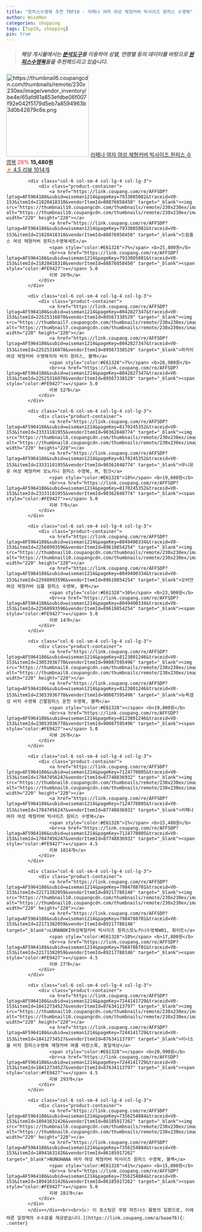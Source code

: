 ```yaml
---
title: "원피스수영복 추천 TOP10 - 라페나 여자 여성 체형커버 빅사이즈 원피스 수영복"
author: WiseMan
categories: shopping
tags: [Top10, shopping]
pin: true
---
```


> ##### 해당 게시물에서는 [**분석도구**](https://itemscout.io/)를 이용하여 **성별**, **연령별** 등의 데이터를 바탕으로 [**원피스수영복**](https://link.coupang.com/a/baae76)들을 추천해드리고 있습니다.
<div class="container"><div class="row">
            <div class="col-6 col-sm-4 col-lg-4 col-lg-3">
                <div class="product-container">
                    <a href="https://link.coupang.com/re/AFFSDP?lptag=AF5964186&subid=wiseman1214&pageKey=7124770805&traceid=V0-153&itemId=17847456247&vendorItemId=87748836932" target="_blank"><img src="https://thumbnail6.coupangcdn.com/thumbnails/remote/230x230ex/image/vendor_inventory/be4e/65afd61a853efdbe06f007f92e042f5179d5eb7a8594963b3d0b42879c6e.png" alt="https://thumbnail6.coupangcdn.com/thumbnails/remote/230x230ex/image/vendor_inventory/be4e/65afd61a853efdbe06f007f92e042f5179d5eb7a8594963b3d0b42879c6e.png" width="220" height="220"></a>
                    <a href="https://link.coupang.com/re/AFFSDP?lptag=AF5964186&subid=wiseman1214&pageKey=7124770805&traceid=V0-153&itemId=17847456247&vendorItemId=87748836932" target="_blank">라페나 여자 여성 체형커버 빅사이즈 원피스 수영복</a>
                    <span style="color:#E61328">26%</span> <b>15,480원</b>
                    <br><a href="https://link.coupang.com/re/AFFSDP?lptag=AF5964186&subid=wiseman1214&pageKey=7124770805&traceid=V0-153&itemId=17847456247&vendorItemId=87748836932" target="_blank"><span style="color:#FE9427">★</span> 4.5
                    리뷰 1014개</a>
                </div>
            </div>
            
            <div class="col-6 col-sm-4 col-lg-4 col-lg-3">
                <div class="product-container">
                    <a href="https://link.coupang.com/re/AFFSDP?lptag=AF5964186&subid=wiseman1214&pageKey=7933085081&traceid=V0-153&itemId=21828418310&vendorItemId=88876858450" target="_blank"><img src="https://thumbnail10.coupangcdn.com/thumbnails/remote/230x230ex/image/vendor_inventory/201f/e842a39480ab48c9a326e5bc7f5bbccdf577478841f1e80263a1cc7dfaab.jpg" alt="https://thumbnail10.coupangcdn.com/thumbnails/remote/230x230ex/image/vendor_inventory/201f/e842a39480ab48c9a326e5bc7f5bbccdf577478841f1e80263a1cc7dfaab.jpg" width="220" height="220"></a>
                    <a href="https://link.coupang.com/re/AFFSDP?lptag=AF5964186&subid=wiseman1214&pageKey=7933085081&traceid=V0-153&itemId=21828418310&vendorItemId=88876858450" target="_blank">드림홈스 여성 체형커버 원피스수영복세트</a>
                    <span style="color:#E61328">7%</span> <b>25,800원</b>
                    <br><a href="https://link.coupang.com/re/AFFSDP?lptag=AF5964186&subid=wiseman1214&pageKey=7933085081&traceid=V0-153&itemId=21828418310&vendorItemId=88876858450" target="_blank"><span style="color:#FE9427">★</span> 5.0
                    리뷰 20개</a>
                </div>
            </div>
            
            <div class="col-6 col-sm-4 col-lg-4 col-lg-3">
                <div class="product-container">
                    <a href="https://link.coupang.com/re/AFFSDP?lptag=AF5964186&subid=wiseman1214&pageKey=8042827347&traceid=V0-153&itemId=22525316070&vendorItemId=89567338529" target="_blank"><img src="https://thumbnail7.coupangcdn.com/thumbnails/remote/230x230ex/image/vendor_inventory/8f5e/b75f11d396caa451eaa1702c28d81a70ff4a87c6de68906e0fbe11276f03.jpg" alt="https://thumbnail7.coupangcdn.com/thumbnails/remote/230x230ex/image/vendor_inventory/8f5e/b75f11d396caa451eaa1702c28d81a70ff4a87c6de68906e0fbe11276f03.jpg" width="220" height="220"></a>
                    <a href="https://link.coupang.com/re/AFFSDP?lptag=AF5964186&subid=wiseman1214&pageKey=8042827347&traceid=V0-153&itemId=22525316070&vendorItemId=89567338529" target="_blank">파카이 여성 체형커버 수영복치마 비치 원피스, 블랙</a>
                    <span style="color:#E61328">7%</span> <b>26,900원</b>
                    <br><a href="https://link.coupang.com/re/AFFSDP?lptag=AF5964186&subid=wiseman1214&pageKey=8042827347&traceid=V0-153&itemId=22525316070&vendorItemId=89567338529" target="_blank"><span style="color:#FE9427">★</span> 5.0
                    리뷰 52개</a>
                </div>
            </div>
            
            <div class="col-6 col-sm-4 col-lg-4 col-lg-3">
                <div class="product-container">
                    <a href="https://link.coupang.com/re/AFFSDP?lptag=AF5964186&subid=wiseman1214&pageKey=8170245352&traceid=V0-153&itemId=23331181955&vendorItemId=90362848774" target="_blank"><img src="https://thumbnail8.coupangcdn.com/thumbnails/remote/230x230ex/image/vendor_inventory/b630/73499fcd489eed1f61c2e6e7a740685a97fcbb0fd52df1ac83f55060ec36.png" alt="https://thumbnail8.coupangcdn.com/thumbnails/remote/230x230ex/image/vendor_inventory/b630/73499fcd489eed1f61c2e6e7a740685a97fcbb0fd52df1ac83f55060ec36.png" width="220" height="220"></a>
                    <a href="https://link.coupang.com/re/AFFSDP?lptag=AF5964186&subid=wiseman1214&pageKey=8170245352&traceid=V0-153&itemId=23331181955&vendorItemId=90362848774" target="_blank">무니유유 여성 체형커버 모노키니 원피스 수영복, M, 핑크</a>
                    <span style="color:#E61328">18%</span> <b>19,600원</b>
                    <br><a href="https://link.coupang.com/re/AFFSDP?lptag=AF5964186&subid=wiseman1214&pageKey=8170245352&traceid=V0-153&itemId=23331181955&vendorItemId=90362848774" target="_blank"><span style="color:#FE9427">★</span> 5.0
                    리뷰 7개</a>
                </div>
            </div>
            
            <div class="col-6 col-sm-4 col-lg-4 col-lg-3">
                <div class="product-container">
                    <a href="https://link.coupang.com/re/AFFSDP?lptag=AF5964186&subid=wiseman1214&pageKey=8049400334&traceid=V0-153&itemId=22568993596&vendorItemId=89610854254" target="_blank"><img src="https://thumbnail10.coupangcdn.com/thumbnails/remote/230x230ex/image/vendor_inventory/e9d6/2e941863454cf264c133291182c0273192b698cdc51df8e176b39ba46d43.jpg" alt="https://thumbnail10.coupangcdn.com/thumbnails/remote/230x230ex/image/vendor_inventory/e9d6/2e941863454cf264c133291182c0273192b698cdc51df8e176b39ba46d43.jpg" width="220" height="220"></a>
                    <a href="https://link.coupang.com/re/AFFSDP?lptag=AF5964186&subid=wiseman1214&pageKey=8049400334&traceid=V0-153&itemId=22568993596&vendorItemId=89610854254" target="_blank">오비안 여성 체형커버 심플 원피스 수영복, 블랙</a>
                    <span style="color:#E61328">36%</span> <b>23,900원</b>
                    <br><a href="https://link.coupang.com/re/AFFSDP?lptag=AF5964186&subid=wiseman1214&pageKey=8049400334&traceid=V0-153&itemId=22568993596&vendorItemId=89610854254" target="_blank"><span style="color:#FE9427">★</span> 5.0
                    리뷰 14개</a>
                </div>
            </div>
            
            <div class="col-6 col-sm-4 col-lg-4 col-lg-3">
                <div class="product-container">
                    <a href="https://link.coupang.com/re/AFFSDP?lptag=AF5964186&subid=wiseman1214&pageKey=8123801246&traceid=V0-153&itemId=23053936770&vendorItemId=90087595496" target="_blank"><img src="https://thumbnail8.coupangcdn.com/thumbnails/remote/230x230ex/image/vendor_inventory/9bd9/b1d29c2940eccf9e22c325ecde12406607ac2a401c1a21a032bbc9a8dad7.jpg" alt="https://thumbnail8.coupangcdn.com/thumbnails/remote/230x230ex/image/vendor_inventory/9bd9/b1d29c2940eccf9e22c325ecde12406607ac2a401c1a21a032bbc9a8dad7.jpg" width="220" height="220"></a>
                    <a href="https://link.coupang.com/re/AFFSDP?lptag=AF5964186&subid=wiseman1214&pageKey=8123801246&traceid=V0-153&itemId=23053936770&vendorItemId=90087595496" target="_blank">뉴욕갬성 비치 수영복 긴팔원피스 온천 수영복, 블랙</a>
                    <span style="color:#E61328"></span> <b>19,800원</b>
                    <br><a href="https://link.coupang.com/re/AFFSDP?lptag=AF5964186&subid=wiseman1214&pageKey=8123801246&traceid=V0-153&itemId=23053936770&vendorItemId=90087595496" target="_blank"><span style="color:#FE9427">★</span> 5.0
                    리뷰 26개</a>
                </div>
            </div>
            
            <div class="col-6 col-sm-4 col-lg-4 col-lg-3">
                <div class="product-container">
                    <a href="https://link.coupang.com/re/AFFSDP?lptag=AF5964186&subid=wiseman1214&pageKey=7124770805&traceid=V0-153&itemId=17847456247&vendorItemId=87748836932" target="_blank"><img src="https://thumbnail6.coupangcdn.com/thumbnails/remote/230x230ex/image/vendor_inventory/be4e/65afd61a853efdbe06f007f92e042f5179d5eb7a8594963b3d0b42879c6e.png" alt="https://thumbnail6.coupangcdn.com/thumbnails/remote/230x230ex/image/vendor_inventory/be4e/65afd61a853efdbe06f007f92e042f5179d5eb7a8594963b3d0b42879c6e.png" width="220" height="220"></a>
                    <a href="https://link.coupang.com/re/AFFSDP?lptag=AF5964186&subid=wiseman1214&pageKey=7124770805&traceid=V0-153&itemId=17847456247&vendorItemId=87748836932" target="_blank">라페나 여자 여성 체형커버 빅사이즈 원피스 수영복</a>
                    <span style="color:#E61328">1%</span> <b>15,480원</b>
                    <br><a href="https://link.coupang.com/re/AFFSDP?lptag=AF5964186&subid=wiseman1214&pageKey=7124770805&traceid=V0-153&itemId=17847456247&vendorItemId=87748836932" target="_blank"><span style="color:#FE9427">★</span> 4.5
                    리뷰 1014개</a>
                </div>
            </div>
            
            <div class="col-6 col-sm-4 col-lg-4 col-lg-3">
                <div class="product-container">
                    <a href="https://link.coupang.com/re/AFFSDP?lptag=AF5964186&subid=wiseman1214&pageKey=7984788701&traceid=V0-153&itemId=22171382059&vendorItemId=89217788146" target="_blank"><img src="https://thumbnail10.coupangcdn.com/thumbnails/remote/230x230ex/image/vendor_inventory/e73a/590b5928ac71610116360b4544d4dc3667fb5a29c065f750726c34a4eb27.jpg" alt="https://thumbnail10.coupangcdn.com/thumbnails/remote/230x230ex/image/vendor_inventory/e73a/590b5928ac71610116360b4544d4dc3667fb5a29c065f750726c34a4eb27.jpg" width="220" height="220"></a>
                    <a href="https://link.coupang.com/re/AFFSDP?lptag=AF5964186&subid=wiseman1214&pageKey=7984788701&traceid=V0-153&itemId=22171382059&vendorItemId=89217788146" target="_blank">LUMANOKI여성체형커버 빅사이즈 원피스모노키니수영복W01, 화이트</a>
                    <span style="color:#E61328">10%</span> <b>17,800원</b>
                    <br><a href="https://link.coupang.com/re/AFFSDP?lptag=AF5964186&subid=wiseman1214&pageKey=7984788701&traceid=V0-153&itemId=22171382059&vendorItemId=89217788146" target="_blank"><span style="color:#FE9427">★</span> 4.5
                    리뷰 27개</a>
                </div>
            </div>
            
            <div class="col-6 col-sm-4 col-lg-4 col-lg-3">
                <div class="product-container">
                    <a href="https://link.coupang.com/re/AFFSDP?lptag=AF5964186&subid=wiseman1214&pageKey=7244141729&traceid=V0-153&itemId=18412734527&vendorItemId=87634113797" target="_blank"><img src="https://thumbnail10.coupangcdn.com/thumbnails/remote/230x230ex/image/vendor_inventory/c9ba/c7d79e1fd61ccfcf0dd77436409b34d2ce429b193697a270336115c2043d.jpg" alt="https://thumbnail10.coupangcdn.com/thumbnails/remote/230x230ex/image/vendor_inventory/c9ba/c7d79e1fd61ccfcf0dd77436409b34d2ce429b193697a270336115c2043d.jpg" width="220" height="220"></a>
                    <a href="https://link.coupang.com/re/AFFSDP?lptag=AF5964186&subid=wiseman1214&pageKey=7244141729&traceid=V0-153&itemId=18412734527&vendorItemId=87634113797" target="_blank">이너소울 비치 원피스수영복 체형커버 여름 바캉스룩, 동일색상</a>
                    <span style="color:#E61328"></span> <b>20,990원</b>
                    <br><a href="https://link.coupang.com/re/AFFSDP?lptag=AF5964186&subid=wiseman1214&pageKey=7244141729&traceid=V0-153&itemId=18412734527&vendorItemId=87634113797" target="_blank"><span style="color:#FE9427">★</span> 4.5
                    리뷰 293개</a>
                </div>
            </div>
            
            <div class="col-6 col-sm-4 col-lg-4 col-lg-3">
                <div class="product-container">
                    <a href="https://link.coupang.com/re/AFFSDP?lptag=AF5964186&subid=wiseman1214&pageKey=7356254884&traceid=V0-153&itemId=18941631426&vendorItemId=86185917262" target="_blank"><img src="https://thumbnail6.coupangcdn.com/thumbnails/remote/230x230ex/image/vendor_inventory/1066/d72d5918fcce31d4ba77b484e80cbd8baf23246e33a3ad755d5bbb7cc690.jpg" alt="https://thumbnail6.coupangcdn.com/thumbnails/remote/230x230ex/image/vendor_inventory/1066/d72d5918fcce31d4ba77b484e80cbd8baf23246e33a3ad755d5bbb7cc690.jpg" width="220" height="220"></a>
                    <a href="https://link.coupang.com/re/AFFSDP?lptag=AF5964186&subid=wiseman1214&pageKey=7356254884&traceid=V0-153&itemId=18941631426&vendorItemId=86185917262" target="_blank">NUNUHANA 여자 여성 체형커버 빅사이즈 원피스 수영복, 블랙</a>
                    <span style="color:#E61328">41%</span> <b>15,800원</b>
                    <br><a href="https://link.coupang.com/re/AFFSDP?lptag=AF5964186&subid=wiseman1214&pageKey=7356254884&traceid=V0-153&itemId=18941631426&vendorItemId=86185917262" target="_blank"><span style="color:#FE9427">★</span> 5.0
                    리뷰 281개</a>
                </div>
            </div>
            </div></div><br><br>[👉 이 포스팅은 쿠팡 파트너스 활동의 일환으로, 이에 따른 일정액의 수수료를 제공받습니다.](https://link.coupang.com/a/baae76){: .center}